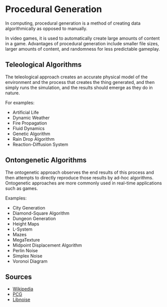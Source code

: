Procedural Generation
===

In computing, procedural generation is a method of creating data algorithmically as opposed to manually.

In video games, it is used to automatically create large amounts of content in a game. Advantages of procedural generation include smaller file sizes, larger amounts of content, and randomness for less predictable gameplay.

Teleological Algorithms
---
The teleological approach creates an accurate physical model of the environment and the process that creates the thing generated, and then simply runs the simulation, and the results should emerge as they do in nature.

For examples:
- Artificial Life
- Dynamic Weather
- Fire Propagation
- Fluid Dynamics
- Genetic Algorithm
- Rain Drop Algorithm
- Reaction-Diffusion System

Ontongenetic Algorithms
 ---
The ontogenetic approach observes the end results of this process and then attempts to directly reproduce those results by ad-hoc algorithms. Ontogenetic approaches are more commonly used in real-time applications such as games.

Examples:
- City Generation
- Diamond-Square Algorithm
- Dungeon Generation
- Height Maps
- L-System
- Mazes
- MegaTexture
- Midpoint Displacement Algorithm
- Perlin Noise
- Simplex Noise
- Voronoi Diagram


Sources
---
- [Wikipedia](https://en.wikipedia.org/wiki/Procedural_generation)
- [PCG](http://pcg.wikidot.com/)
- [Libnoise](http://libnoise.sourceforge.net/)

